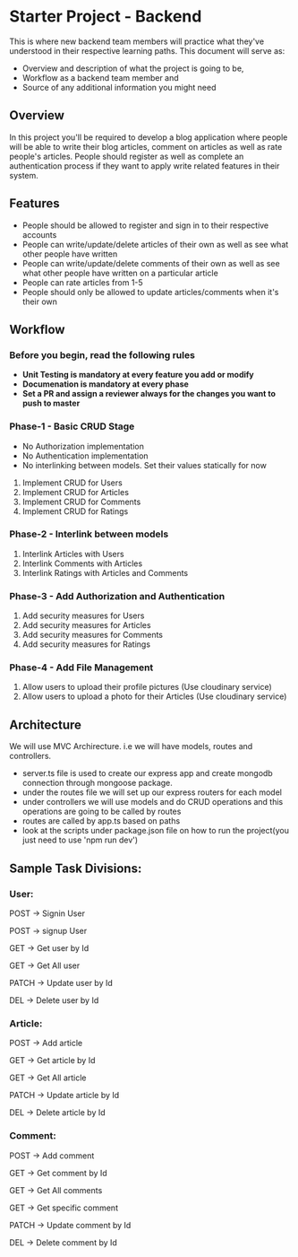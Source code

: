 # Starter Project - Backend
This is where new backend team members will practice what they've understood in their respective learning paths. This document will serve as:
- Overview and description of what the project is going to be, 
- Workflow as a backend team member and
- Source of any additional information you might need

## Overview
In this project you'll be required to develop a blog application where people will be able to write their blog articles, comment on articles as well as rate people's articles. 
People should register as well as complete an authentication process if they want to apply write related features in their system.

## Features
- People should be allowed to register and sign in to their respective accounts
- People can write/update/delete articles of their own as well as see what other people have written
- People can write/update/delete comments of their own as well as see what other people have written on a particular article
- People can rate articles from 1-5 
- People should only be allowed to update articles/comments when it's their own

## Workflow 
### Before you begin, read the following rules
- **Unit Testing is mandatory at every feature you add or modify**
- **Documenation is mandatory at every phase**
- **Set a PR and assign a reviewer always for the changes you want to push to master**

### Phase-1 - Basic CRUD Stage
- No Authorization implementation
- No Authentication implementation
- No interlinking between models. Set their values statically for now
1. Implement CRUD for Users
2. Implement CRUD for Articles
3. Implement CRUD for Comments
4. Implement CRUD for Ratings

### Phase-2 - Interlink between models
1. Interlink Articles with Users
2. Interlink Comments with Articles
3. Interlink Ratings with Articles and Comments

### Phase-3 - Add Authorization and Authentication
1. Add security measures for Users
2. Add security measures for Articles
3. Add security measures for Comments
4. Add security measures for Ratings

### Phase-4 - Add File Management
1. Allow users to upload their profile pictures (Use cloudinary service)
2. Allow users to upload a photo for their Articles (Use cloudinary service)

## Architecture
We will use MVC Archirecture. i.e we will have models, routes and controllers.
- server.ts file is used to create our express app and create mongodb connection through mongoose package.
- under the routes file we will set up our express routers for each model
- under controllers we will use models and do CRUD operations and this operations are going to be called by routes
- routes are called by app.ts based on paths
- look at the scripts under package.json file on how to run the project(you just need to use 'npm run dev')

## Sample Task Divisions:

### User:
POST → Signin User

POST -> signup User

GET → Get user by Id

GET → Get All user

PATCH → Update user by Id

DEL → Delete user by Id

### Article:
POST → Add article

GET → Get article by Id

GET → Get All article

PATCH → Update article by Id

DEL → Delete article by Id

### Comment:
POST → Add comment

GET → Get comment by Id

GET → Get All comments

GET → Get specific comment

PATCH → Update comment by Id

DEL → Delete comment by Id
